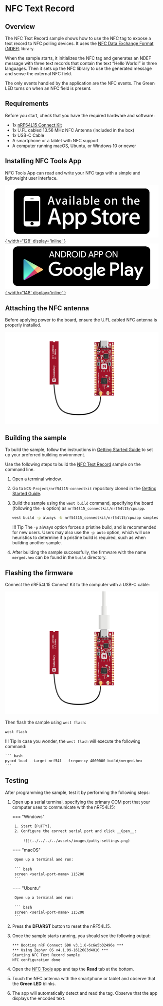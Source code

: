 # NFC Text Record

## Overview

The NFC Text Record sample shows how to use the NFC tag to expose a text record to NFC polling devices. It uses the [NFC Data Exchange Format (NDEF)] library.

When the sample starts, it initializes the NFC tag and generates an NDEF message with three text records that contain the text “Hello World!” in three languages. Then it sets up the NFC library to use the generated message and sense the external NFC field.

The only events handled by the application are the NFC events. The Green LED turns on when an NFC field is present.

## Requirements

Before you start, check that you have the required hardware and software:

- 1x [nRF54L15 Connect Kit](https://makerdiary.com/products/nrf54l15-connectkit)
- 1x U.FL cabled 13.56 MHz NFC Antenna (included in the box)
- 1x USB-C Cable
- A smartphone or a tablet with NFC support
- A computer running macOS, Ubuntu, or Windows 10 or newer

## Installing NFC Tools App

NFC Tools App can read and write your NFC tags with a simple and lightweight user interface.

[![App Store](../../../../assets/images/appstore.png){ width='128' display='inline' }](https://apps.apple.com/us/app/nfc-tools/id1252962749)
[![Google Play](../../../../assets/images/google-play-badge.png){ width='148' display='inline' }](https://play.google.com/store/apps/details?id=com.wakdev.wdnfc)

## Attaching the NFC antenna

Before applying power to the board, ensure the U.FL cabled NFC antenna is properly installed.

![](../../../../assets/images/attaching-nfc-antenna.png)


## Building the sample

To build the sample, follow the instructions in [Getting Started Guide] to set up your preferred building environment.

Use the following steps to build the [NFC Text Record] sample on the command line.

1. Open a terminal window.

2. Go to `NCS-Project/nrf54l15-connectkit` repository cloned in the [Getting Started Guide].

3. Build the sample using the `west build` command, specifying the board (following the `-b` option) as `nrf54l15_connectkit/nrf54l15/cpuapp`.

	``` bash
	west build -p always -b nrf54l15_connectkit/nrf54l15/cpuapp samples/nfc/record_text
	```

	!!! Tip
		The `-p` always option forces a pristine build, and is recommended for new users. Users may also use the `-p auto` option, which will use heuristics to determine if a pristine build is required, such as when building another sample.

4. After building the sample successfully, the firmware with the name `merged.hex` can be found in the `build` directory.

## Flashing the firmware

Connect the nRF54L15 Connect Kit to the computer with a USB-C cable:

![](../../../../assets/images/connecting-board-with-nfc-ant.png)

Then flash the sample using `west flash`:

``` bash
west flash
```

!!! Tip
	In case you wonder, the `west flash` will execute the following command:

	``` bash
	pyocd load --target nrf54l --frequency 4000000 build/merged.hex
	```

## Testing

After programming the sample, test it by performing the following steps:

1. Open up a serial terminal, specifying the primary COM port that your computer uses to communicate with the nRF54L15:

	=== "Windows"

		1. Start [PuTTY].
		2. Configure the correct serial port and click __Open__:

			![](../../../../assets/images/putty-settings.png)

	=== "macOS"

		Open up a terminal and run:

		``` bash
		screen <serial-port-name> 115200
		```

	=== "Ubuntu"

		Open up a terminal and run:

		``` bash
		screen <serial-port-name> 115200
		```

2. Press the __DFU/RST__ button to reset the nRF54L15.

3. Once the sample starts running, you should see the following output:

	``` { .bash .no-copy linenums="1" title="Terminal" }
	*** Booting nRF Connect SDK v3.1.0-6c6e5b32496e ***
	*** Using Zephyr OS v4.1.99-1612683d4010 ***
	Starting NFC Text Record sample
	NFC configuration done
	```

4. Open the [NFC Tools](#installing-nfc-tools-app) app and tap the __Read__ tab at the bottom.

5. Touch the NFC antenna with the smartphone or tablet and observe that the __Green LED__ blinks.

6. The app will automatically detect and read the tag. Observe that the app displays the encoded text.

[NFC Data Exchange Format (NDEF)]: https://docs.nordicsemi.com/bundle/ncs-latest/page/nrf/libraries/nfc/ndef/index.html#lib-nfc-ndef
[Getting Started Guide]: ../../getting-started.md
[NFC Text Record]: https://github.com/makerdiary/nrf54l15-connectkit/tree/main/samples/nfc/record_text
[PuTTY]: https://apps.microsoft.com/store/detail/putty/XPFNZKSKLBP7RJ

